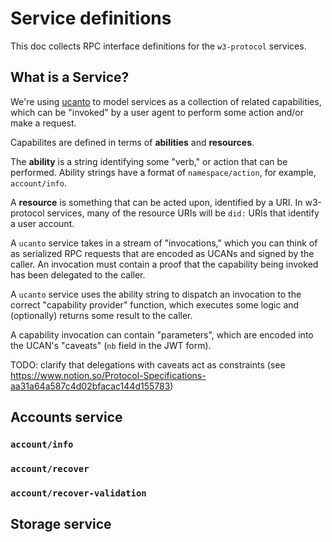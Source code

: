 # Service definitions

This doc collects RPC interface definitions for the `w3-protocol` services.

## What is a Service?

We're using [ucanto](https://github.com/web3-storage/ucanto) to model services as a collection of related capabilities, which can be "invoked" by a user agent to perform some action and/or make a request.

Capabilites are defined in terms of **abilities** and **resources**. 

The **ability** is a string identifying some "verb," or action that can be performed. Ability strings have a format of `namespace/action`, for example, `account/info`.

A **resource** is something that can be acted upon, identified by a URI. In w3-protocol services, many of the resource URIs will be `did:` URIs that identify a user account. 

A `ucanto` service takes in a stream of "invocations," which you can think of as serialized RPC requests that are encoded as UCANs and signed by the caller. An invocation must contain a proof that the capability being invoked has been delegated to the caller.

A `ucanto` service uses the ability string to dispatch an invocation to the correct "capability provider" function, which executes some logic and (optionally) returns some result to the caller.

A capability invocation can contain "parameters", which are encoded into the UCAN's "caveats" (`nb` field in the JWT form).

TODO: clarify that delegations with caveats act as constraints (see https://www.notion.so/Protocol-Specifications-aa31a64a587c4d02bfacac144d155783)

## Accounts service

### `account/info`

### `account/recover`

### `account/recover-validation`


## Storage service


